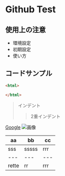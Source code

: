 # Github Test

## 使用上の注意
- 環境設定
- 初期設定
- 使い方

## コードサンプル

~~~html
<html>

</html>
~~~

> インデント
>> 2重インデント

[Google](https://www.google.jp)
![画像](https://www.google.jp/img.jpg)


|aa|bb|cc|
|---|---|---|
|sss|sssss|rrr|
|---|---|---|
|rette|rr|rrr|
